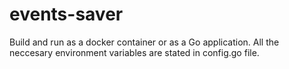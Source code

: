 # events-saver
Build and run as a docker container or as a Go application. 
All the neccesary environment variables are stated in config.go file.